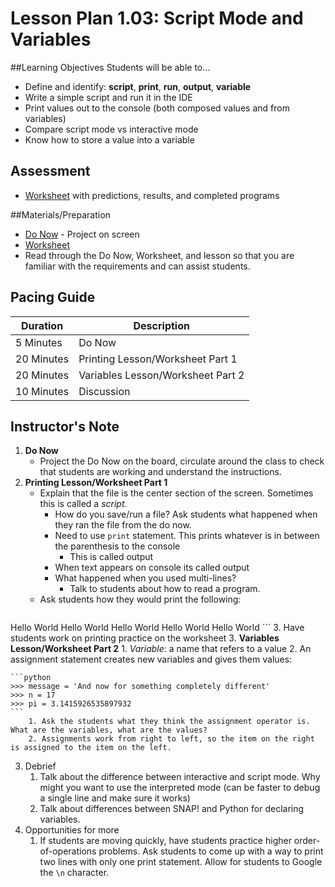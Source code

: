 # Lesson Plan 1.03: Script Mode and Variables

##Learning Objectives
Students will be able to... 
* Define and identify: **script**, **print**, **run**, **output**, **variable**
* Write a simple script and run it in the IDE
* Print values out to the console (both composed values and from variables) 
* Compare script mode vs interactive mode
* Know how to store a value into a variable

## Assessment
* [Worksheet] with predictions, results, and completed programs

##Materials/Preparation
* [Do Now] - Project on screen
* [Worksheet]
* Read through the Do Now, Worksheet, and lesson so that you are familiar with the requirements and can assist students.

## Pacing Guide
| **Duration**   |     **Description**    |
| ---------- | ------------------ |
| 5 Minutes  | Do Now             |
| 20 Minutes | Printing Lesson/Worksheet Part 1   |
| 20 Minutes | Variables Lesson/Worksheet Part 2   |
| 10 Minutes | Discussion         |

## Instructor's Note
1. **Do Now**
    * Project the Do Now on the board, circulate around the class to check that students are working and understand the instructions. 
2. **Printing Lesson/Worksheet Part 1**
	*	Explain that the file is the center section of the screen. Sometimes this is called a *script*.
		* How do you save/run a file? Ask students what happened when they ran the file from the do now.
		* Need to use `print` statement. This prints whatever is in between the parenthesis to the console
			* This is called output
		* When text appears on console its called output 
		* What happened when you used multi-lines?
			* Talk to students about how to read a program. 
	* Ask students how they would print the following:
	```
Hello World
Hello World
Hello World
Hello World
Hello World
	```
	3. Have students work on printing practice on the worksheet
3. **Variables Lesson/Worksheet Part 2**
	1. *Variable*: a name that refers to a value
	2. An assignment statement creates new variables and gives them values: 
	
	```python
	>>> message = 'And now for something completely different'
	>>> n = 17
	>>> pi = 3.1415926535897932
	```
		1. Ask the students what they think the assignment operator is. What are the variables, what are the values? 
		2. Assignments work from right to left, so the item on the right is assigned to the item on the left. 
3. Debrief
	1. Talk about the difference between interactive and script mode. Why might you want to use the interpreted mode (can be faster to debug a single line and make sure it works)
	2. Talk about differences between SNAP! and Python for declaring variables.
4. Opportunities for more
    1. If students are moving quickly, have students practice higher order-of-operations problems. Ask students to come up with a way to print two lines with only one print statement. Allow for students to Google the `\n` character. 
  

[Worksheet]:https://teals-introcs.gitbooks.io/2nd-semester-introduction-to-computer-science-pri/content/units/1_unit/03_lesson/lab_103.html
[Do Now]: do_now.md
